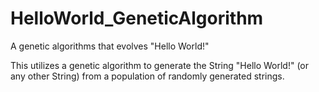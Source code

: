# HelloWorld_GeneticAlgorithm
A genetic algorithms that evolves "Hello World!"

This utilizes a genetic algorithm to generate the String "Hello World!" (or any other String)
from a population of randomly generated strings.

